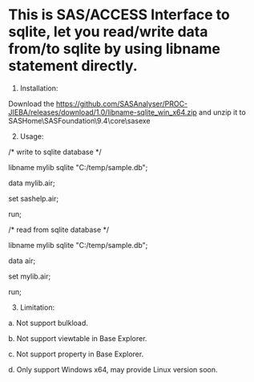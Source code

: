 # This is SAS/ACCESS Interface to sqlite, let you read/write data from/to sqlite by using libname statement directly.

1. Installation:

Download the https://github.com/SASAnalyser/PROC-JIEBA/releases/download/1.0/libname-sqlite_win_x64.zip and unzip it to SASHome\SASFoundation\9.4\core\sasexe

  
2. Usage:
  
/* write to sqlite database */
  
libname mylib sqlite "C:/temp/sample.db";
  
data mylib.air;
  
set sashelp.air;
  
run;


/* read from sqlite database */
  
libname mylib sqlite "C:/temp/sample.db";
  
data air;
  
set mylib.air;
  
run;

  
3. Limitation:
  
a. Not support bulkload.
  
b. Not support viewtable in Base Explorer.
  
c. Not support property in Base Explorer.
  
d. Only support Windows x64, may provide Linux version soon.
